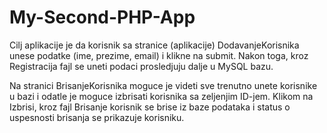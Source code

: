 # My-Second-PHP-App

Cilj aplikacije je da korisnik sa stranice (aplikacije) DodavanjeKorisnika unese podatke (ime, prezime, email) i klikne na submit. Nakon toga, kroz Registracija fajl se uneti podaci prosledjuju dalje u MySQL bazu.

Na stranici BrisanjeKorisnika moguce je videti sve trenutno unete korisnike u bazi i odatle je moguce izbrisati korisnika sa zeljenjim ID-jem. Klikom na Izbrisi, kroz fajl Brisanje korisnik se brise iz baze podataka i status o uspesnosti brisanja se prikazuje korisniku.

